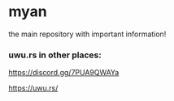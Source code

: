 # myan
the main repository with important information!

### uwu.rs in other places:
https://discord.gg/7PUA9QWAYa

https://uwu.rs/
